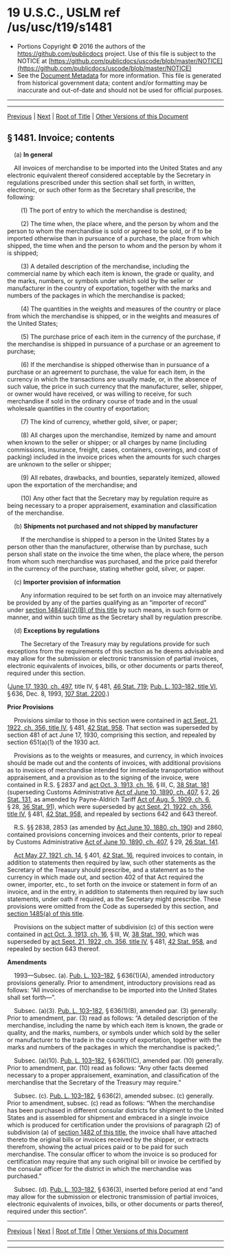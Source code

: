 ---
---

# 19 U.S.C., USLM ref /us/usc/t19/s1481

* Portions Copyright © 2016 the authors of the https://github.com/publicdocs project.
  Use of this file is subject to the NOTICE at [https://github.com/publicdocs/uscode/blob/master/NOTICE](https://github.com/publicdocs/uscode/blob/master/NOTICE)
* See the [Document Metadata](././../../../../../..//README.md) for more information.
  This file is generated from historical government data; content and/or formatting may be inaccurate and out-of-date and should not be used for official purposes.

----------
----------

[Previous](./../../../../../..//us/usc/t19/ch4/stIII/ptIII/m__us_usc_t19_ch4_stIII_ptIII.md) | [Next](./../../../../../..//us/usc/t19/ch4/stIII/ptIII/m__us_usc_t19_s1482.md) | [Root of Title](./../../../../../../) | [Other Versions of this Document](https://publicdocs.github.io/go/links?ns=uslm&ref=%2Fus%2Fusc%2Ft19%2Fs1481)

## § 1481. Invoice; contents

    (a) __In general__ 

    All invoices of merchandise to be imported into the United States and any electronic equivalent thereof considered acceptable by the Secretary in regulations prescribed under this section shall set forth, in written, electronic, or such other form as the Secretary shall prescribe, the following:

        (1) The port of entry to which the merchandise is destined;

        (2) The time when, the place where, and the person by whom and the person to whom the merchandise is sold or agreed to be sold, or if to be imported otherwise than in pursuance of a purchase, the place from which shipped, the time when and the person to whom and the person by whom it is shipped;

        (3) A detailed description of the merchandise, including the commercial name by which each item is known, the grade or quality, and the marks, numbers, or symbols under which sold by the seller or manufacturer in the country of exportation, together with the marks and numbers of the packages in which the merchandise is packed;

        (4) The quantities in the weights and measures of the country or place from which the merchandise is shipped, or in the weights and measures of the United States;

        (5) The purchase price of each item in the currency of the purchase, if the merchandise is shipped in pursuance of a purchase or an agreement to purchase;

        (6) If the merchandise is shipped otherwise than in pursuance of a purchase or an agreement to purchase, the value for each item, in the currency in which the transactions are usually made, or, in the absence of such value, the price in such currency that the manufacturer, seller, shipper, or owner would have received, or was willing to receive, for such merchandise if sold in the ordinary course of trade and in the usual wholesale quantities in the country of exportation;

        (7) The kind of currency, whether gold, silver, or paper;

        (8) All charges upon the merchandise, itemized by name and amount when known to the seller or shipper; or all charges by name (including commissions, insurance, freight, cases, containers, coverings, and cost of packing) included in the invoice prices when the amounts for such charges are unknown to the seller or shipper;

        (9) All rebates, drawbacks, and bounties, separately itemized, allowed upon the exportation of the merchandise; and

        (10) Any other fact that the Secretary may by regulation require as being necessary to a proper appraisement, examination and classification of the merchandise.

    (b) __Shipments not purchased and not shipped by manufacturer__ 

        If the merchandise is shipped to a person in the United States by a person other than the manufacturer, otherwise than by purchase, such person shall state on the invoice the time when, the place where, the person from whom such merchandise was purchased, and the price paid therefor in the currency of the purchase, stating whether gold, silver, or paper.

    (c) __Importer provision of information__ 

        Any information required to be set forth on an invoice may alternatively be provided by any of the parties qualifying as an “importer of record” under [section 1484(a)(2)(B) of this title][/us/usc/t19/s1484/a/2/B] by such means, in such form or manner, and within such time as the Secretary shall by regulation prescribe.

    (d) __Exceptions by regulations__ 

        The Secretary of the Treasury may by regulations provide for such exceptions from the requirements of this section as he deems advisable and may allow for the submission or electronic transmission of partial invoices, electronic equivalents of invoices, bills, or other documents or parts thereof, required under this section.

([June 17, 1930, ch. 497][/us/act/1930-06-17/ch497], title IV, § 481, [46 Stat. 719][/us/stat/46/719]; [Pub. L. 103–182, title VI][/us/pl/103/182/tVI], § 636, Dec. 8, 1993, [107 Stat. 2200][/us/stat/107/2200].)

 __Prior Provisions__ 

    Provisions similar to those in this section were contained in [act Sept. 21, 1922, ch. 356, title IV][/us/act/1922-09-21/ch356/tIV], § 481, [42 Stat. 958][/us/stat/42/958]. That section was superseded by section 481 of act June 17, 1930, comprising this section, and repealed by section 651(a)(1) of the 1930 act.

    Provisions as to the weights or measures, and currency, in which invoices should be made out and the contents of invoices, with additional provisions as to invoices of merchandise intended for immediate transportation without appraisement, and a provision as to the signing of the invoice, were contained in R.S. § 2837 and [act Oct. 3, 1913, ch. 16][/us/act/1913-10-03/ch16], § III, C, [38 Stat. 181][/us/stat/38/181] (superseding Customs Administrative [Act of June 10, 1890, ch. 407][/us/act/1890-06-10/ch407], § 2, [26 Stat. 131][/us/stat/26/131], as amended by Payne-Aldrich Tariff [Act of Aug. 5, 1909, ch. 6][/us/act/1909-08-05/ch6], § 28, [36 Stat. 91][/us/stat/36/91]), which were superseded by [act Sept. 21, 1922, ch. 356, title IV][/us/act/1922-09-21/ch356/tIV], § 481, [42 Stat. 958][/us/stat/42/958], and repealed by sections 642 and 643 thereof.

    R.S. §§ 2838, 2853 (as amended by [Act June 10, 1880, ch. 190][/us/act/1880-06-10/ch190]) and 2860, contained provisions concerning invoices and their contents, prior to repeal by Customs Administrative [Act of June 10, 1890, ch. 407][/us/act/1890-06-10/ch407], § 29, [26 Stat. 141][/us/stat/26/141].

    [Act May 27, 1921, ch. 14][/us/act/1921-05-27/ch14], § 401, [42 Stat. 16][/us/stat/42/16], required invoices to contain, in addition to statements then required by law, such other statements as the Secretary of the Treasury should prescribe, and a statement as to the currency in which made out, and section 402 of that Act required the owner, importer, etc., to set forth on the invoice or statement in form of an invoice, and in the entry, in addition to statements then required by law such statements, under oath if required, as the Secretary might prescribe. These provisions were omitted from the Code as superseded by this section, and [section 1485(a) of this title][/us/usc/t19/s1485/a].

    Provisions on the subject matter of subdivision (c) of this section were contained in [act Oct. 3, 1913, ch. 16][/us/act/1913-10-03/ch16], § III, W, [38 Stat. 190][/us/stat/38/190], which was superseded by [act Sept. 21, 1922, ch. 356, title IV][/us/act/1922-09-21/ch356/tIV], § 481, [42 Stat. 958][/us/stat/42/958], and repealed by section 643 thereof.

 __Amendments__ 

    1993—Subsec. (a). [Pub. L. 103–182][/us/pl/103/182], § 636(1)(A), amended introductory provisions generally. Prior to amendment, introductory provisions read as follows: “All invoices of merchandise to be imported into the United States shall set forth—”.

    Subsec. (a)(3). [Pub. L. 103–182][/us/pl/103/182], § 636(1)(B), amended par. (3) generally. Prior to amendment, par. (3) read as follows: “A detailed description of the merchandise, including the name by which each item is known, the grade or quality, and the marks, numbers, or symbols under which sold by the seller or manufacturer to the trade in the country of exportation, together with the marks and numbers of the packages in which the merchandise is packed;”.

    Subsec. (a)(10). [Pub. L. 103–182][/us/pl/103/182], § 636(1)(C), amended par. (10) generally. Prior to amendment, par. (10) read as follows: “Any other facts deemed necessary to a proper appraisement, examination, and classification of the merchandise that the Secretary of the Treasury may require.”

    Subsec. (c). [Pub. L. 103–182][/us/pl/103/182], § 636(2), amended subsec. (c) generally. Prior to amendment, subsec. (c) read as follows: “When the merchandise has been purchased in different consular districts for shipment to the United States and is assembled for shipment and embraced in a single invoice which is produced for certification under the provisions of paragraph (2) of subdivision (a) of [section 1482 of this title][/us/usc/t19/s1482], the invoice shall have attached thereto the original bills or invoices received by the shipper, or extracts therefrom, showing the actual prices paid or to be paid for such merchandise. The consular officer to whom the invoice is so produced for certification may require that any such original bill or invoice be certified by the consular officer for the district in which the merchandise was purchased.”

    Subsec. (d). [Pub. L. 103–182][/us/pl/103/182], § 636(3), inserted before period at end “and may allow for the submission or electronic transmission of partial invoices, electronic equivalents of invoices, bills, or other documents or parts thereof, required under this section”.

----------

[Previous](./../../../../../..//us/usc/t19/ch4/stIII/ptIII/m__us_usc_t19_ch4_stIII_ptIII.md) | [Next](./../../../../../..//us/usc/t19/ch4/stIII/ptIII/m__us_usc_t19_s1482.md) | [Root of Title](./../../../../../../) | [Other Versions of this Document](https://publicdocs.github.io/go/links?ns=uslm&ref=%2Fus%2Fusc%2Ft19%2Fs1481)

----------
----------

[/us/usc/t19/s1484/a/2/B]: https://publicdocs.github.io/go/links?ns=uslm&ref=%2Fus%2Fusc%2Ft19%2Fs1484%2Fa%2F2%2FB
[/us/act/1930-06-17/ch497]: https://publicdocs.github.io/go/links?ns=uslm&ref=%2Fus%2Fact%2F1930-06-17%2Fch497
[/us/stat/46/719]: https://publicdocs.github.io/go/links?ns=uslm&ref=%2Fus%2Fstat%2F46%2F719
[/us/pl/103/182/tVI]: https://publicdocs.github.io/go/links?ns=uslm&ref=%2Fus%2Fpl%2F103%2F182%2FtVI
[/us/stat/107/2200]: https://publicdocs.github.io/go/links?ns=uslm&ref=%2Fus%2Fstat%2F107%2F2200
[/us/act/1922-09-21/ch356/tIV]: https://publicdocs.github.io/go/links?ns=uslm&ref=%2Fus%2Fact%2F1922-09-21%2Fch356%2FtIV
[/us/stat/42/958]: https://publicdocs.github.io/go/links?ns=uslm&ref=%2Fus%2Fstat%2F42%2F958
[/us/act/1913-10-03/ch16]: https://publicdocs.github.io/go/links?ns=uslm&ref=%2Fus%2Fact%2F1913-10-03%2Fch16
[/us/stat/38/181]: https://publicdocs.github.io/go/links?ns=uslm&ref=%2Fus%2Fstat%2F38%2F181
[/us/act/1890-06-10/ch407]: https://publicdocs.github.io/go/links?ns=uslm&ref=%2Fus%2Fact%2F1890-06-10%2Fch407
[/us/stat/26/131]: https://publicdocs.github.io/go/links?ns=uslm&ref=%2Fus%2Fstat%2F26%2F131
[/us/act/1909-08-05/ch6]: https://publicdocs.github.io/go/links?ns=uslm&ref=%2Fus%2Fact%2F1909-08-05%2Fch6
[/us/stat/36/91]: https://publicdocs.github.io/go/links?ns=uslm&ref=%2Fus%2Fstat%2F36%2F91
[/us/act/1922-09-21/ch356/tIV]: https://publicdocs.github.io/go/links?ns=uslm&ref=%2Fus%2Fact%2F1922-09-21%2Fch356%2FtIV
[/us/stat/42/958]: https://publicdocs.github.io/go/links?ns=uslm&ref=%2Fus%2Fstat%2F42%2F958
[/us/act/1880-06-10/ch190]: https://publicdocs.github.io/go/links?ns=uslm&ref=%2Fus%2Fact%2F1880-06-10%2Fch190
[/us/act/1890-06-10/ch407]: https://publicdocs.github.io/go/links?ns=uslm&ref=%2Fus%2Fact%2F1890-06-10%2Fch407
[/us/stat/26/141]: https://publicdocs.github.io/go/links?ns=uslm&ref=%2Fus%2Fstat%2F26%2F141
[/us/act/1921-05-27/ch14]: https://publicdocs.github.io/go/links?ns=uslm&ref=%2Fus%2Fact%2F1921-05-27%2Fch14
[/us/stat/42/16]: https://publicdocs.github.io/go/links?ns=uslm&ref=%2Fus%2Fstat%2F42%2F16
[/us/usc/t19/s1485/a]: https://publicdocs.github.io/go/links?ns=uslm&ref=%2Fus%2Fusc%2Ft19%2Fs1485%2Fa
[/us/act/1913-10-03/ch16]: https://publicdocs.github.io/go/links?ns=uslm&ref=%2Fus%2Fact%2F1913-10-03%2Fch16
[/us/stat/38/190]: https://publicdocs.github.io/go/links?ns=uslm&ref=%2Fus%2Fstat%2F38%2F190
[/us/act/1922-09-21/ch356/tIV]: https://publicdocs.github.io/go/links?ns=uslm&ref=%2Fus%2Fact%2F1922-09-21%2Fch356%2FtIV
[/us/stat/42/958]: https://publicdocs.github.io/go/links?ns=uslm&ref=%2Fus%2Fstat%2F42%2F958
[/us/pl/103/182]: https://publicdocs.github.io/go/links?ns=uslm&ref=%2Fus%2Fpl%2F103%2F182
[/us/pl/103/182]: https://publicdocs.github.io/go/links?ns=uslm&ref=%2Fus%2Fpl%2F103%2F182
[/us/pl/103/182]: https://publicdocs.github.io/go/links?ns=uslm&ref=%2Fus%2Fpl%2F103%2F182
[/us/pl/103/182]: https://publicdocs.github.io/go/links?ns=uslm&ref=%2Fus%2Fpl%2F103%2F182
[/us/usc/t19/s1482]: https://publicdocs.github.io/go/links?ns=uslm&ref=%2Fus%2Fusc%2Ft19%2Fs1482
[/us/pl/103/182]: https://publicdocs.github.io/go/links?ns=uslm&ref=%2Fus%2Fpl%2F103%2F182


